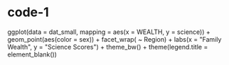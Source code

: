 # code-1

ggplot(data = dat_small,
       mapping = aes(x = WEALTH, y = science)) +
  geom_point(aes(color = sex)) +
  facet_wrap( ~ Region) +
  labs(x = "Family Wealth", y = "Science Scores") +
  theme_bw() +
  theme(legend.title = element_blank())
